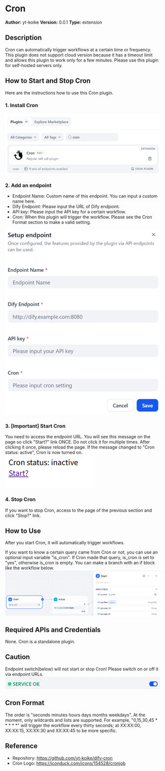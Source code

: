 # Cron

**Author:** yt-koike
**Version:** 0.0.1
**Type:** extension

## Description

Cron can automatically trigger workflows at a certain time or frequency.
This plugin does not support cloud version because it has a timeout limit and allows this plugin to work only for a few minutes.
Please use this plugin for self-hosted servers only.

## How to Start and Stop Cron

Here are the instructions how to use this Cron plugin.

### 1. Install Cron
![alt text](_assets/installed.png)

### 2. Add an endpoint

- Endpoint Name: Custom name of this endpoint. You can input a custom name here.
- Dify Endpoint: Please input the URL of Dify endpoint.
- API key: Please input the API key for a certain workflow.
- Cron: When this plugin will trigger the workflow. Please see the Cron Format section to make a valid setting.

![alt text](_assets/endpoint.png)

### 3. [Important] Start Cron

You need to access the endpoint URL.
You will see this message on the page so click "Start?" link ONCE. Do not click it for multiple times. After clicking it once, please reload the page. If the message changed to "Cron status: active", Cron is now turned on.
![alt text](_assets/cron.png)

### 4. Stop Cron

If you want to stop Cron, access to the page of the previous section and click "Stop?" link.

## How to Use

After you start Cron, it will automatically trigger workflows.

If you want to know a certain query came from Cron or not, you can use an optional input variable "is_cron".
If Cron made that query, is_cron is set to "yes", otherwise is_cron is empty.
You can make a branch with an if block like the workflow below.
![alt text](_assets/is_cron.png)

## Required APIs and Credentials 

None. Cron is a standalone plugin.

## Caution

Endpoint switch(below) will not start or stop Cron! Please switch on or off it via endpoint URLs.
![alt text](_assets/switch.png)

## Cron Format

The order is "seconds minutes hours days months weekdays".
At the moment, only wildcards and lists are supported.
For example, "0,15,30,45 * * * * *" will trigger the workflow every thirty seconds; at XX:XX:00, XX:XX:15, XX:XX:30 and XX:XX:45 to be more specific.

## Reference

- Repository: https://github.com/yt-koike/dify-cron
- Cron Logo: https://iconduck.com/icons/154528/cronjob